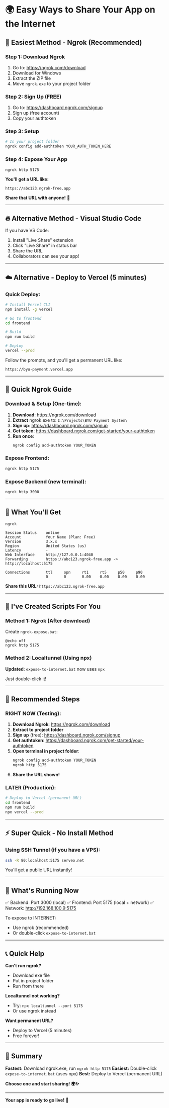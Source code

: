 # 🌍 Easy Ways to Share Your App on the Internet

## 🎯 Easiest Method - Ngrok (Recommended)

### Step 1: Download Ngrok
1. Go to: https://ngrok.com/download
2. Download for Windows
3. Extract the ZIP file
4. Move `ngrok.exe` to your project folder

### Step 2: Sign Up (FREE)
1. Go to: https://dashboard.ngrok.com/signup
2. Sign up (free account)
3. Copy your authtoken

### Step 3: Setup
```bash
# In your project folder
ngrok config add-authtoken YOUR_AUTH_TOKEN_HERE
```

### Step 4: Expose Your App
```bash
ngrok http 5175
```

**You'll get a URL like:**
```
https://abc123.ngrok-free.app
```

**Share that URL with anyone!** 🚀

---

## 🔥 Alternative Method - Visual Studio Code

If you have VS Code:

1. Install "Live Share" extension
2. Click "Live Share" in status bar
3. Share the URL
4. Collaborators can see your app!

---

## ☁️ Alternative - Deploy to Vercel (5 minutes)

### Quick Deploy:

```bash
# Install Vercel CLI
npm install -g vercel

# Go to frontend
cd frontend

# Build
npm run build

# Deploy
vercel --prod
```

Follow the prompts, and you'll get a permanent URL like:
```
https://byu-payment.vercel.app
```

---

## 🎯 Quick Ngrok Guide

### Download & Setup (One-time):

1. **Download**: https://ngrok.com/download
2. **Extract** ngrok.exe to: `I:\Projects\BYU Payment System\`
3. **Sign up**: https://dashboard.ngrok.com/signup
4. **Get token**: https://dashboard.ngrok.com/get-started/your-authtoken
5. **Run once**:
   ```bash
   ngrok config add-authtoken YOUR_TOKEN
   ```

### Expose Frontend:

```bash
ngrok http 5175
```

### Expose Backend (new terminal):

```bash
ngrok http 3000
```

---

## 📱 What You'll Get

```
ngrok

Session Status    online
Account           Your Name (Plan: Free)
Version           3.x.x
Region            United States (us)
Latency           -
Web Interface     http://127.0.0.1:4040
Forwarding        https://abc123.ngrok-free.app -> http://localhost:5175

Connections       ttl     opn     rt1     rt5     p50     p90
                  0       0       0.00    0.00    0.00    0.00
```

**Share this URL:** `https://abc123.ngrok-free.app`

---

## 🎨 I've Created Scripts For You

### Method 1: Ngrok (After download)

Create `ngrok-expose.bat`:
```batch
@echo off
ngrok http 5175
```

### Method 2: Localtunnel (Using npx)

**Updated**: `expose-to-internet.bat` now uses `npx`

Just double-click it!

---

## 🚀 Recommended Steps

### RIGHT NOW (Testing):

1. **Download Ngrok**: https://ngrok.com/download
2. **Extract to project folder**
3. **Sign up** (free): https://dashboard.ngrok.com/signup
4. **Get authtoken**: https://dashboard.ngrok.com/get-started/your-authtoken
5. **Open terminal in project folder**:
   ```bash
   ngrok config add-authtoken YOUR_TOKEN
   ngrok http 5175
   ```
6. **Share the URL shown!**

### LATER (Production):

```bash
# Deploy to Vercel (permanent URL)
cd frontend
npm run build
npx vercel --prod
```

---

## ⚡ Super Quick - No Install Method

### Using SSH Tunnel (if you have a VPS):

```bash
ssh -R 80:localhost:5175 serveo.net
```

You'll get a public URL instantly!

---

## 🎯 What's Running Now

✅ Backend: Port 3000 (local)
✅ Frontend: Port 5175 (local + network)
✅ Network: http://192.168.100.9:5175

To expose to INTERNET:
- Use ngrok (recommended)
- Or double-click `expose-to-internet.bat`

---

## 📞 Quick Help

**Can't run ngrok?**
- Download exe file
- Put in project folder
- Run from there

**Localtunnel not working?**
- Try: `npx localtunnel --port 5175`
- Or use ngrok instead

**Want permanent URL?**
- Deploy to Vercel (5 minutes)
- Free forever!

---

## 🎉 Summary

**Fastest:** Download ngrok.exe, run `ngrok http 5175`
**Easiest:** Double-click `expose-to-internet.bat` (uses npx)
**Best:** Deploy to Vercel (permanent URL)

**Choose one and start sharing! 🌍✨**

---

**Your app is ready to go live!** 🚀




